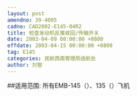 ```yaml
---
layout: post
amendno: 39-4005
cadno: CAD2002-E145-04R2
title: 检查发动机反推收回/传输开关
date: 2003-04-09 00:00:00 +0800
effdate: 2003-04-15 00:00:00 +0800
tag: E145
categories: 民航西南管理局适航处
author: 刘智
---
```


##适用范围:
所有EMB-145（）、135（）飞机

